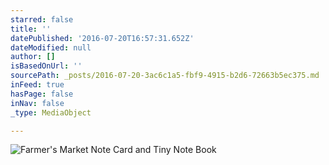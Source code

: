 ```yaml
---
starred: false
title: ''
datePublished: '2016-07-20T16:57:31.652Z'
dateModified: null
author: []
isBasedOnUrl: ''
sourcePath: _posts/2016-07-20-3ac6c1a5-fbf9-4915-b2d6-72663b5ec375.md
inFeed: true
hasPage: false
inNav: false
_type: MediaObject

---
```

![Farmer's Market Note Card and Tiny Note Book](https://the-grid-user-content.s3-us-west-2.amazonaws.com/a28f2817-f3c8-471b-bb7e-c221c73a3c0d.jpg)